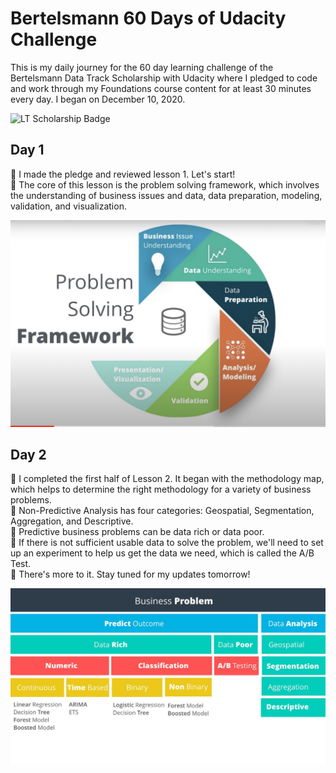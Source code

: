 # Bertelsmann 60 Days of Udacity Challenge 

This is my daily journey for the 60 day learning challenge of the Bertelsmann Data Track Scholarship with Udacity where I pledged to code and work through my Foundations course content for at least 30 minutes every day. I began on December 10, 2020. <br>

![LT Scholarship Badge](/images/D0_Bertelsmann_Scholarship_LT.png)

## Day 1

:cherry_blossom: I made the pledge and reviewed lesson 1. Let's start! <br>
:cherry_blossom: The core of this lesson is the problem solving framework, which involves the understanding of business issues and data, data preparation, modeling, validation, and visualization. <br>

![The Problem Solving Framework](/images/D1_framework.png)<br>


## Day 2
:cherry_blossom: I completed the first half of Lesson 2. It began with the methodology map, which helps to determine the right methodology for a variety of business problems. <br>
:cherry_blossom: Non-Predictive Analysis has four categories: Geospatial, Segmentation, Aggregation, and Descriptive. <br>
:cherry_blossom: Predictive business problems can be data rich or data poor. <br>
:cherry_blossom: If there is not sufficient usable data to solve the problem, we'll need to set up an experiment to help us get the data we need, which is called the A/B Test. <br>
:cherry_blossom: There's more to it. Stay tuned for my updates tomorrow!

![Methodology Map](/images/D2_methodology_map.jpg)<br>


